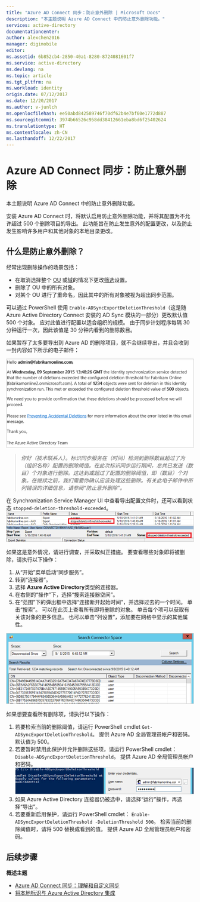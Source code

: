 ```yaml
---
title: "Azure AD Connect 同步：防止意外删除 | Microsoft Docs"
description: "本主题说明 Azure AD Connect 中的防止意外删除功能。"
services: active-directory
documentationcenter: 
author: alexchen2016
manager: digimobile
editor: 
ms.assetid: 6b852cb4-2850-40a1-8280-8724081601f7
ms.service: active-directory
ms.devlang: na
ms.topic: article
ms.tgt_pltfrm: na
ms.workload: identity
origin.date: 07/12/2017
ms.date: 12/20/2017
ms.author: v-junlch
ms.openlocfilehash: ee50abd842589746f70df62b4e7bf60e1772d887
ms.sourcegitcommit: 3974b66526c958dd38412661eba8bd6f25402624
ms.translationtype: HT
ms.contentlocale: zh-CN
ms.lasthandoff: 12/22/2017
---
```

# <a name="azure-ad-connect-sync-prevent-accidental-deletes"></a>Azure AD Connect 同步：防止意外删除
本主题说明 Azure AD Connect 中的防止意外删除功能。

安装 Azure AD Connect 时，将默认启用防止意外删除功能，并将其配置为不允许超过 500 个删除项目的导出。 此功能旨在防止发生意外的配置更改，以及防止发生影响许多用户和其他对象的本地目录更改。

## <a name="what-is-prevent-accidental-deletes"></a>什么是防止意外删除？
经常出现删除操作的场景包括：

- 在取消选择整个 [OU](active-directory-aadconnectsync-configure-filtering.md#organizational-unitbased-filtering) 或[域](active-directory-aadconnectsync-configure-filtering.md#domain-based-filtering)的情况下更改[筛选](active-directory-aadconnectsync-configure-filtering.md)设置。
- 删除了 OU 中的所有对象。
- 对某个 OU 进行了重命名，因此其中的所有对象被视为超出同步范围。

可以通过 PowerShell 使用 `Enable-ADSyncExportDeletionThreshold`（这是随 Azure Active Directory Connect 安装的 AD Sync 模块的一部分）更改默认值 500 个对象。 应对此值进行配置以适合组织的规模。 由于同步计划程序每隔 30 分钟运行一次，因此该值是 30 分钟内看到的删除数目。

如果暂存了太多要导出到 Azure AD 的删除项目，就不会继续导出，并且会收到一封内容如下所示的电子邮件：

![有关防止意外删除的电子邮件](./media/active-directory-aadconnectsync-feature-prevent-accidental-deletes/email.png)

> *你好（技术联系人）。标识同步服务在（时间）检测到删除数目超过了为（组织名称）配置的删除阈值。在此次标识同步运行期间，总共已发送（数目）个对象进行删除。这达到或超过了配置的删除阈值，即（数目）个对象。在继续之前，我们需要你确认应该处理这些删除。有关此电子邮件中所列错误的详细信息，请参阅“防止意外删除”。*
>
> 

在 Synchronization Service Manager UI 中查看导出配置文件时，还可以看到状态 `stopped-deletion-threshold-exceeded`。
![有关防止意外删除的 Sync Service Manager UI](./media/active-directory-aadconnectsync-feature-prevent-accidental-deletes/syncservicemanager.png)

如果这是意外情况，请进行调查，并采取纠正措施。 要查看哪些对象即将被删除，请执行以下操作：

1. 从“开始”菜单启动“同步服务”。
2. 转到“连接器”。
3. 选择 **Azure Active Directory**类型的连接器。
4. 在右侧的“操作”下，选择“搜索连接器空间”。
5. 在“范围”下的弹出框中选择“连接断开起始时间”，并选择过去的一个时间。 单击“搜索”。 可以在此页上查看所有即将删除的对象。 单击每个项可以获取有关该对象的更多信息。 也可以单击“列设置”，添加要在网格中显示的其他属性。

![搜索连接器空间](./media/active-directory-aadconnectsync-feature-prevent-accidental-deletes/searchcs.png)

如果想要查看所有删除项，请执行以下操作：

1. 若要检索当前的删除阈值，请运行 PowerShell cmdlet `Get-ADSyncExportDeletionThreshold`。 提供 Azure AD 全局管理员帐户和密码。 默认值为 500。
2. 若要暂时禁用此保护并允许删除这些项，请运行 PowerShell cmdlet： `Disable-ADSyncExportDeletionThreshold`。 提供 Azure AD 全局管理员帐户和密码。
   ![凭据](./media/active-directory-aadconnectsync-feature-prevent-accidental-deletes/credentials.png)
3. 如果 Azure Active Directory 连接器仍被选中，请选择“运行”操作，再选择“导出”。
4. 若要重新启用保护，请运行 PowerShell cmdlet： `Enable-ADSyncExportDeletionThreshold -DeletionThreshold 500`。 检索当前的删除阈值时，请将 500 替换成看到的值。 提供 Azure AD 全局管理员帐户和密码。

## <a name="next-steps"></a>后续步骤
**概述主题**

- [Azure AD Connect 同步：理解和自定义同步](active-directory-aadconnectsync-whatis.md)
- [将本地标识与 Azure Active Directory 集成](active-directory-aadconnect.md)

